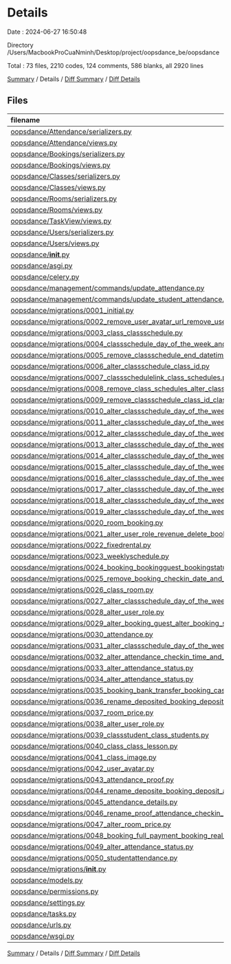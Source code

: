 # Details

Date : 2024-06-27 16:50:48

Directory /Users/MacbookProCuaNminh/Desktop/project/oopsdance_be/oopsdance

Total : 73 files,  2210 codes, 124 comments, 586 blanks, all 2920 lines

[Summary](results.md) / Details / [Diff Summary](diff.md) / [Diff Details](diff-details.md)

## Files
| filename | language | code | comment | blank | total |
| :--- | :--- | ---: | ---: | ---: | ---: |
| [oopsdance/Attendance/serializers.py](/oopsdance/Attendance/serializers.py) | Python | 39 | 2 | 8 | 49 |
| [oopsdance/Attendance/views.py](/oopsdance/Attendance/views.py) | Python | 87 | 3 | 12 | 102 |
| [oopsdance/Bookings/serializers.py](/oopsdance/Bookings/serializers.py) | Python | 46 | 0 | 11 | 57 |
| [oopsdance/Bookings/views.py](/oopsdance/Bookings/views.py) | Python | 209 | 4 | 40 | 253 |
| [oopsdance/Classes/serializers.py](/oopsdance/Classes/serializers.py) | Python | 74 | 0 | 15 | 89 |
| [oopsdance/Classes/views.py](/oopsdance/Classes/views.py) | Python | 105 | 0 | 20 | 125 |
| [oopsdance/Rooms/serializers.py](/oopsdance/Rooms/serializers.py) | Python | 6 | 0 | 1 | 7 |
| [oopsdance/Rooms/views.py](/oopsdance/Rooms/views.py) | Python | 111 | 1 | 25 | 137 |
| [oopsdance/TaskView/views.py](/oopsdance/TaskView/views.py) | Python | 10 | 3 | 5 | 18 |
| [oopsdance/Users/serializers.py](/oopsdance/Users/serializers.py) | Python | 29 | 0 | 5 | 34 |
| [oopsdance/Users/views.py](/oopsdance/Users/views.py) | Python | 84 | 0 | 12 | 96 |
| [oopsdance/__init__.py](/oopsdance/__init__.py) | Python | 5 | 0 | 3 | 8 |
| [oopsdance/asgi.py](/oopsdance/asgi.py) | Python | 4 | 8 | 5 | 17 |
| [oopsdance/celery.py](/oopsdance/celery.py) | Python | 7 | 0 | 4 | 11 |
| [oopsdance/management/commands/update_attendance.py](/oopsdance/management/commands/update_attendance.py) | Python | 35 | 0 | 8 | 43 |
| [oopsdance/management/commands/update_student_attendance.py](/oopsdance/management/commands/update_student_attendance.py) | Python | 23 | 0 | 5 | 28 |
| [oopsdance/migrations/0001_initial.py](/oopsdance/migrations/0001_initial.py) | Python | 27 | 1 | 7 | 35 |
| [oopsdance/migrations/0002_remove_user_avatar_url_remove_user_groups_and_more.py](/oopsdance/migrations/0002_remove_user_avatar_url_remove_user_groups_and_more.py) | Python | 53 | 1 | 6 | 60 |
| [oopsdance/migrations/0003_class_classschedule.py](/oopsdance/migrations/0003_class_classschedule.py) | Python | 27 | 1 | 6 | 34 |
| [oopsdance/migrations/0004_classschedule_day_of_the_week_and_more.py](/oopsdance/migrations/0004_classschedule_day_of_the_week_and_more.py) | Python | 28 | 1 | 6 | 35 |
| [oopsdance/migrations/0005_remove_classschedule_end_datetime_and_more.py](/oopsdance/migrations/0005_remove_classschedule_end_datetime_and_more.py) | Python | 31 | 1 | 6 | 38 |
| [oopsdance/migrations/0006_alter_classschedule_class_id.py](/oopsdance/migrations/0006_alter_classschedule_class_id.py) | Python | 13 | 1 | 6 | 20 |
| [oopsdance/migrations/0007_classschedulelink_class_schedules.py](/oopsdance/migrations/0007_classschedulelink_class_schedules.py) | Python | 25 | 1 | 6 | 32 |
| [oopsdance/migrations/0008_remove_class_schedules_alter_classschedule_class_id_and_more.py](/oopsdance/migrations/0008_remove_class_schedules_alter_classschedule_class_id_and_more.py) | Python | 25 | 1 | 6 | 32 |
| [oopsdance/migrations/0009_remove_classschedule_class_id_class_schedules.py](/oopsdance/migrations/0009_remove_classschedule_class_id_class_schedules.py) | Python | 16 | 1 | 6 | 23 |
| [oopsdance/migrations/0010_alter_classschedule_day_of_the_week.py](/oopsdance/migrations/0010_alter_classschedule_day_of_the_week.py) | Python | 12 | 1 | 6 | 19 |
| [oopsdance/migrations/0011_alter_classschedule_day_of_the_week.py](/oopsdance/migrations/0011_alter_classschedule_day_of_the_week.py) | Python | 12 | 1 | 6 | 19 |
| [oopsdance/migrations/0012_alter_classschedule_day_of_the_week.py](/oopsdance/migrations/0012_alter_classschedule_day_of_the_week.py) | Python | 12 | 1 | 6 | 19 |
| [oopsdance/migrations/0013_alter_classschedule_day_of_the_week.py](/oopsdance/migrations/0013_alter_classschedule_day_of_the_week.py) | Python | 12 | 1 | 6 | 19 |
| [oopsdance/migrations/0014_alter_classschedule_day_of_the_week.py](/oopsdance/migrations/0014_alter_classschedule_day_of_the_week.py) | Python | 12 | 1 | 6 | 19 |
| [oopsdance/migrations/0015_alter_classschedule_day_of_the_week.py](/oopsdance/migrations/0015_alter_classschedule_day_of_the_week.py) | Python | 12 | 1 | 6 | 19 |
| [oopsdance/migrations/0016_alter_classschedule_day_of_the_week.py](/oopsdance/migrations/0016_alter_classschedule_day_of_the_week.py) | Python | 12 | 1 | 6 | 19 |
| [oopsdance/migrations/0017_alter_classschedule_day_of_the_week.py](/oopsdance/migrations/0017_alter_classschedule_day_of_the_week.py) | Python | 12 | 1 | 6 | 19 |
| [oopsdance/migrations/0018_alter_classschedule_day_of_the_week.py](/oopsdance/migrations/0018_alter_classschedule_day_of_the_week.py) | Python | 12 | 1 | 6 | 19 |
| [oopsdance/migrations/0019_alter_classschedule_day_of_the_week.py](/oopsdance/migrations/0019_alter_classschedule_day_of_the_week.py) | Python | 12 | 1 | 6 | 19 |
| [oopsdance/migrations/0020_room_booking.py](/oopsdance/migrations/0020_room_booking.py) | Python | 33 | 1 | 6 | 40 |
| [oopsdance/migrations/0021_alter_user_role_revenue_delete_booking.py](/oopsdance/migrations/0021_alter_user_role_revenue_delete_booking.py) | Python | 34 | 1 | 6 | 41 |
| [oopsdance/migrations/0022_fixedrental.py](/oopsdance/migrations/0022_fixedrental.py) | Python | 20 | 1 | 6 | 27 |
| [oopsdance/migrations/0023_weeklyschedule.py](/oopsdance/migrations/0023_weeklyschedule.py) | Python | 36 | 1 | 6 | 43 |
| [oopsdance/migrations/0024_booking_bookingguest_bookingstatus_and_more.py](/oopsdance/migrations/0024_booking_bookingguest_bookingstatus_and_more.py) | Python | 54 | 1 | 6 | 61 |
| [oopsdance/migrations/0025_remove_booking_checkin_date_and_more.py](/oopsdance/migrations/0025_remove_booking_checkin_date_and_more.py) | Python | 32 | 1 | 6 | 39 |
| [oopsdance/migrations/0026_class_room.py](/oopsdance/migrations/0026_class_room.py) | Python | 13 | 1 | 6 | 20 |
| [oopsdance/migrations/0027_alter_classschedule_day_of_the_week.py](/oopsdance/migrations/0027_alter_classschedule_day_of_the_week.py) | Python | 12 | 1 | 6 | 19 |
| [oopsdance/migrations/0028_alter_user_role.py](/oopsdance/migrations/0028_alter_user_role.py) | Python | 12 | 1 | 6 | 19 |
| [oopsdance/migrations/0029_alter_booking_guest_alter_booking_status.py](/oopsdance/migrations/0029_alter_booking_guest_alter_booking_status.py) | Python | 19 | 1 | 6 | 26 |
| [oopsdance/migrations/0030_attendance.py](/oopsdance/migrations/0030_attendance.py) | Python | 22 | 1 | 6 | 29 |
| [oopsdance/migrations/0031_alter_classschedule_day_of_the_week.py](/oopsdance/migrations/0031_alter_classschedule_day_of_the_week.py) | Python | 12 | 1 | 6 | 19 |
| [oopsdance/migrations/0032_alter_attendance_checkin_time_and_more.py](/oopsdance/migrations/0032_alter_attendance_checkin_time_and_more.py) | Python | 17 | 1 | 6 | 24 |
| [oopsdance/migrations/0033_alter_attendance_status.py](/oopsdance/migrations/0033_alter_attendance_status.py) | Python | 12 | 1 | 6 | 19 |
| [oopsdance/migrations/0034_alter_attendance_status.py](/oopsdance/migrations/0034_alter_attendance_status.py) | Python | 12 | 1 | 6 | 19 |
| [oopsdance/migrations/0035_booking_bank_transfer_booking_cash_booking_deposited_and_more.py](/oopsdance/migrations/0035_booking_bank_transfer_booking_cash_booking_deposited_and_more.py) | Python | 27 | 1 | 6 | 34 |
| [oopsdance/migrations/0036_rename_deposited_booking_deposite_and_more.py](/oopsdance/migrations/0036_rename_deposited_booking_deposite_and_more.py) | Python | 17 | 1 | 6 | 24 |
| [oopsdance/migrations/0037_room_price.py](/oopsdance/migrations/0037_room_price.py) | Python | 13 | 1 | 6 | 20 |
| [oopsdance/migrations/0038_alter_user_role.py](/oopsdance/migrations/0038_alter_user_role.py) | Python | 12 | 1 | 6 | 19 |
| [oopsdance/migrations/0039_classstudent_class_students.py](/oopsdance/migrations/0039_classstudent_class_students.py) | Python | 23 | 1 | 6 | 30 |
| [oopsdance/migrations/0040_class_class_lesson.py](/oopsdance/migrations/0040_class_class_lesson.py) | Python | 12 | 1 | 6 | 19 |
| [oopsdance/migrations/0041_class_image.py](/oopsdance/migrations/0041_class_image.py) | Python | 13 | 1 | 6 | 20 |
| [oopsdance/migrations/0042_user_avatar.py](/oopsdance/migrations/0042_user_avatar.py) | Python | 13 | 1 | 6 | 20 |
| [oopsdance/migrations/0043_attendance_proof.py](/oopsdance/migrations/0043_attendance_proof.py) | Python | 13 | 1 | 6 | 20 |
| [oopsdance/migrations/0044_rename_deposite_booking_deposit_and_more.py](/oopsdance/migrations/0044_rename_deposite_booking_deposit_and_more.py) | Python | 17 | 1 | 6 | 24 |
| [oopsdance/migrations/0045_attendance_details.py](/oopsdance/migrations/0045_attendance_details.py) | Python | 12 | 1 | 6 | 19 |
| [oopsdance/migrations/0046_rename_proof_attendance_checkin_proof_and_more.py](/oopsdance/migrations/0046_rename_proof_attendance_checkin_proof_and_more.py) | Python | 18 | 1 | 6 | 25 |
| [oopsdance/migrations/0047_alter_room_price.py](/oopsdance/migrations/0047_alter_room_price.py) | Python | 12 | 1 | 6 | 19 |
| [oopsdance/migrations/0048_booking_full_payment_booking_real_income.py](/oopsdance/migrations/0048_booking_full_payment_booking_real_income.py) | Python | 17 | 1 | 6 | 24 |
| [oopsdance/migrations/0049_alter_attendance_status.py](/oopsdance/migrations/0049_alter_attendance_status.py) | Python | 12 | 1 | 6 | 19 |
| [oopsdance/migrations/0050_studentattendance.py](/oopsdance/migrations/0050_studentattendance.py) | Python | 20 | 1 | 6 | 27 |
| [oopsdance/migrations/__init__.py](/oopsdance/migrations/__init__.py) | Python | 0 | 0 | 1 | 1 |
| [oopsdance/models.py](/oopsdance/models.py) | Python | 177 | 0 | 39 | 216 |
| [oopsdance/permissions.py](/oopsdance/permissions.py) | Python | 6 | 0 | 1 | 7 |
| [oopsdance/settings.py](/oopsdance/settings.py) | Python | 121 | 34 | 41 | 196 |
| [oopsdance/tasks.py](/oopsdance/tasks.py) | Python | 18 | 4 | 7 | 29 |
| [oopsdance/urls.py](/oopsdance/urls.py) | Python | 54 | 7 | 12 | 73 |
| [oopsdance/wsgi.py](/oopsdance/wsgi.py) | Python | 4 | 8 | 5 | 17 |

[Summary](results.md) / Details / [Diff Summary](diff.md) / [Diff Details](diff-details.md)